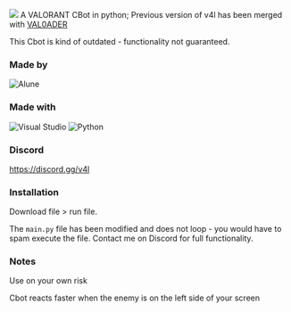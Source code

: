 ![](https://raw.githubusercontent.com/Lunahax/images/main/V4L/img/v4l.jpg)
A VALORANT CBot in python; Previous version of v4l has been merged with [VAL0ADER](https://github.com/Lunahax/VAL0ADER)

This Cbot is kind of outdated - functionality not guaranteed.

### Made by
![Alune](https://img.shields.io/badge/Alune-%237289DA.svg?style=for-the-badge&logo=discord&logoColor=white)

### Made with
![Visual Studio](https://img.shields.io/badge/Visual%20Studio-5C2D91.svg?style=for-the-badge&logo=visual-studio&logoColor=white)
![Python](https://img.shields.io/badge/python-3670A0?style=for-the-badge&logo=python&logoColor=ffdd54)

### Discord
https://discord.gg/v4l <br>

### Installation
Download file > run file.

The `main.py` file has been modified and does not loop - you would have to spam execute the file. Contact me on Discord for full functionality.

### Notes
Use on your own risk

Cbot reacts faster when the enemy is on the left side of your screen
